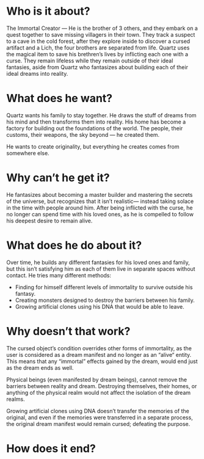 # Who is it about?

The Immortal Creator — He is the brother of 3 others, and they embark on a quest together to save missing villagers in their town. They track a suspect to a cave in the cold forest, after they explore inside to discover a cursed artifact and a Lich, the four brothers are separated from life. Quartz uses the magical item to save his brethren’s lives by inflicting each one with a curse. They remain lifeless while they remain outside of their ideal fantasies, aside from Quartz who fantasizes about building each of their ideal dreams into reality.

# What does he want?

Quartz wants his family to stay together. He draws the stuff of dreams from his mind and then transforms them into reality. His home has become a factory for building out the foundations of the world. The people, their customs, their weapons, the sky beyond — he created them.

He wants to create originality, but everything he creates comes from somewhere else.

# Why can’t he get it?

He fantasizes about becoming a master builder and mastering the secrets of the universe, but recognizes that it isn’t realistic— instead taking solace in the time with people around him. After being inflicted with the curse, he no longer can spend time with his loved ones, as he is compelled to follow his deepest desire to remain alive.

# What does he do about it?

Over time, he builds any different fantasies for his loved ones and family, but this isn’t satisfying him as each of them live in separate spaces without contact. He tries many different methods:

- Finding for himself different levels of immortality to survive outside his fantasy.
- Creating monsters designed to destroy the barriers between his family.
- Growing artificial clones using his DNA that would be able to leave.

# Why doesn’t that work?

The cursed object’s condition overrides other forms of immortality, as the user is considered as a dream manifest and no longer as an “alive“ entity. This means that any “immortal” effects gained by the dream, would end just as the dream ends as well.

Physical beings (even manifested by dream beings), cannot remove the barriers between reality and dream. Destroying themselves, their homes, or anything of the physical realm would not affect the isolation of the dream realms.

Growing artificial clones using DNA doesn’t transfer the memories of the original, and even if the memories were transferred in a separate process, the original dream manifest would remain cursed; defeating the purpose.

# How does it end?